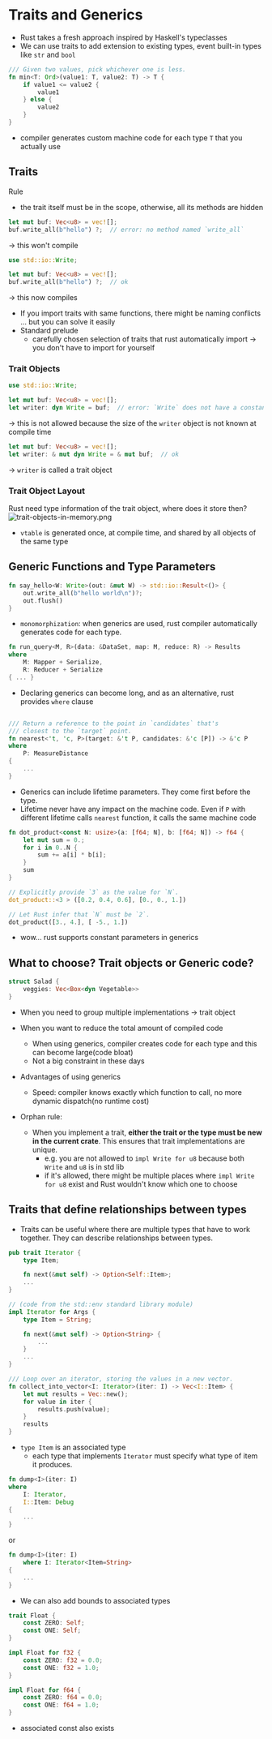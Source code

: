 # Traits and Generics

- Rust takes a fresh approach inspired by Haskell's typeclasses
- We can use traits to add extension to existing types, event built-in types like `str` and `bool`

```rust 
/// Given two values, pick whichever one is less.
fn min<T: Ord>(value1: T, value2: T) -> T {
    if value1 <= value2 {
        value1
    } else {
        value2
    }
}
```

- compiler generates custom machine code for each type `T` that you actually use

## Traits

Rule

- the trait itself must be in the scope, otherwise, all its methods are hidden

```rust 
let mut buf: Vec<u8> = vec![];
buf.write_all(b"hello") ?;  // error: no method named `write_all`
```

-> this won't compile

```rust 
use std::io::Write;

let mut buf: Vec<u8> = vec![];
buf.write_all(b"hello") ?;  // ok
```

-> this now compiles

- If you import traits with same functions, there might be naming conflicts ... but you can solve it easily
- Standard prelude
    - carefully chosen selection of traits that rust automatically import -> you don't have to import for
      yourself

### Trait Objects

```rust 
use std::io::Write;

let mut buf: Vec<u8> = vec![];
let writer: dyn Write = buf;  // error: `Write` does not have a constant size
```

-> this is not allowed because the size of the `writer` object is not known at compile time

```rust 
let mut buf: Vec<u8> = vec![];
let writer: & mut dyn Write = & mut buf;  // ok
```

-> `writer` is called a trait object

### Trait Object Layout

Rust need type information of the trait object, where does it store then?
![trait-objects-in-memory.png](images/trait-objects-in-memory.png)

- `vtable` is generated once, at compile time, and shared by all objects of the same type

## Generic Functions and Type Parameters

```rust 
fn say_hello<W: Write>(out: &mut W) -> std::io::Result<()> {
    out.write_all(b"hello world\n")?;
    out.flush()
}
```

- `monomorphization`: when generics are used, rust compiler automatically generates code for each type.

```rust 
fn run_query<M, R>(data: &DataSet, map: M, reduce: R) -> Results
where
    M: Mapper + Serialize,
    R: Reducer + Serialize
{ ... }
```

- Declaring generics can become long, and as an alternative, rust provides `where` clause

```rust 

/// Return a reference to the point in `candidates` that's
/// closest to the `target` point.
fn nearest<'t, 'c, P>(target: &'t P, candidates: &'c [P]) -> &'c P
where
    P: MeasureDistance
{
    ...
}
```

- Generics can include lifetime parameters. They come first before the type.
- Lifetime never have any impact on the machine code. Even if `P` with different lifetime calls `nearest`
  function, it calls the same machine code

```rust 
fn dot_product<const N: usize>(a: [f64; N], b: [f64; N]) -> f64 {
    let mut sum = 0.;
    for i in 0..N {
        sum += a[i] * b[i];
    }
    sum
}

// Explicitly provide `3` as the value for `N`.
dot_product::<3 > ([0.2, 0.4, 0.6], [0., 0., 1.])

// Let Rust infer that `N` must be `2`.
dot_product([3., 4.], [ -5., 1.])
```

- wow... rust supports constant parameters in generics

## What to choose? Trait objects or Generic code?

```rust
struct Salad {
    veggies: Vec<Box<dyn Vegetable>>
}
```

- When you need to group multiple implementations -> trait object
- When you want to reduce the total amount of compiled code
    - When using generics, compiler creates code for each type and this can become large(code bloat)
    - Not a big constraint in these days

- Advantages of using generics
    - Speed: compiler knows exactly which function to call, no more dynamic dispatch(no runtime cost)

- Orphan rule:
    - When you implement a trait, <b>either the trait or the type must be new in the current crate</b>. This
      ensures that trait implementations are unique.
        - e.g. you are not allowed to `impl Write for u8` because both `Write` and `u8` is in std lib
        - if it's allowed, there might be multiple places where `impl Write for u8` exist and Rust wouldn't know
          which one to choose

## Traits that define relationships between types

- Traits can be useful where there are multiple types that have to work together. They can describe
  relationships between types.

```rust 
pub trait Iterator {
    type Item;

    fn next(&mut self) -> Option<Self::Item>;
    ...
}

// (code from the std::env standard library module)
impl Iterator for Args {
    type Item = String;

    fn next(&mut self) -> Option<String> {
        ...
    }
    ...
}

/// Loop over an iterator, storing the values in a new vector.
fn collect_into_vector<I: Iterator>(iter: I) -> Vec<I::Item> {
    let mut results = Vec::new();
    for value in iter {
        results.push(value);
    }
    results
}
```

- `type Item` is an associated type
    - each type that implements `Iterator` must specify what type of item it produces.

```rust 
fn dump<I>(iter: I)
where
    I: Iterator,
    I::Item: Debug
{
    ...
}
```

or 

```rust 
fn dump<I>(iter: I)
    where I: Iterator<Item=String>
{
    ...
}
```

- We can also add bounds to associated types 

```rust 
trait Float {
    const ZERO: Self;
    const ONE: Self;
}

impl Float for f32 {
    const ZERO: f32 = 0.0;
    const ONE: f32 = 1.0;
}

impl Float for f64 {
    const ZERO: f64 = 0.0;
    const ONE: f64 = 1.0;
}
```

- associated const also exists 

